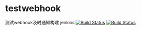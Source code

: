 # testwebhook
测试webhook及时通知构建 jenkins
[![Build Status](http://59.110.116.37:8080/job/test003/badge/icon)](http://59.110.116.37:8080/job/test003/)
[![Build Status](http://192.168.3.14:8080/job/test_mysql_trunk_change/badge/icon)](http://192.168.3.14:8080/job/test_mysql_trunk_change/)
